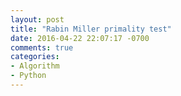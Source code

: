 ```yaml
---
layout: post
title: "Rabin Miller primality test"
date: 2016-04-22 22:07:17 -0700
comments: true
categories: 
- Algorithm
- Python
---
```


